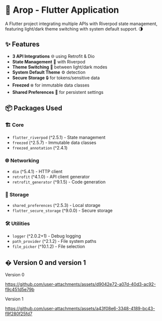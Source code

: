 
# 🚀 Arop - Flutter Application

A Flutter project integrating multiple APIs with Riverpod state management, featuring light/dark theme switching with system default support. 🌗

## ✨ Features

- **3 API Integrations** 🌐 using Retrofit & Dio
- **State Management** 🧠 with Riverpod
- **Theme Switching** 🎨 between light/dark modes
- **System Default Theme** ⚙️ detection
- **Secure Storage** 🔒 for tokens/sensitive data
- **Freezed** ❄️ for immutable data classes
- **Shared Preferences** 💾 for persistent settings

## 📦 Packages Used

### 🏗️ Core
- `flutter_riverpod` (^2.5.1) - State management
- `freezed` (^2.5.7) - Immutable data classes
- `freezed_annotation` (^2.4.1)

### 🌐 Networking
- `dio` (^5.4.1) - HTTP client
- `retrofit` (^4.1.0) - API client generator
- `retrofit_generator` (^9.1.5) - Code generation

### 💽 Storage
- `shared_preferences` (^2.5.3) - Local storage
- `flutter_secure_storage` (^9.0.0) - Secure storage

### 🛠️ Utilities
- `logger` (^2.0.2+1) - Debug logging
- `path_provider` (^2.1.2) - File system paths
- `file_picker` (^10.1.2) - File selection

## �  Version 0 and version 1




Version 0

https://github.com/user-attachments/assets/d9042e72-a07d-40d3-ac92-f9c451d5e79b

Version 1



https://github.com/user-attachments/assets/a43f08e6-3348-4189-bc43-f9f280f25fd7


